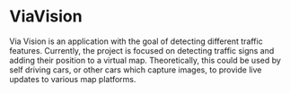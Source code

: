 # ViaVision

Via Vision is an application with the goal of detecting different traffic features. Currently, the project is focused on detecting traffic signs and adding their position to a virtual map. Theoretically, this could be used by self driving cars, or other cars which capture images, to provide live updates to various map platforms. 
